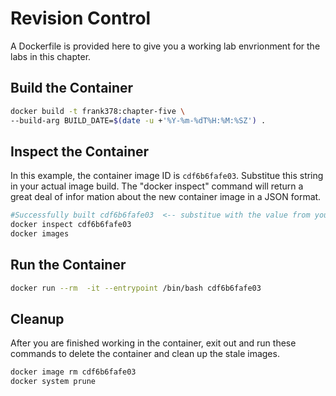 # Revision Control

A Dockerfile is provided here to give you a working lab envrionment for the labs in 
this chapter.

## Build the Container

```sh
docker build -t frank378:chapter-five \
--build-arg BUILD_DATE=$(date -u +'%Y-%m-%dT%H:%M:%SZ') .
```

## Inspect the Container

In this example, the container image ID is `cdf6b6fafe03`. Substitue this string
in your actual image build. The "docker inspect" command will return a great deal of infor
mation about the
new container image in a JSON format.

```sh
#Successfully built cdf6b6fafe03  <-- substitue with the value from your docker build
docker inspect cdf6b6fafe03
docker images
```

## Run the Container

```sh
docker run --rm  -it --entrypoint /bin/bash cdf6b6fafe03
```

## Cleanup

After you are finished working in the container, exit out and run these commands to delete
 the
container and clean up the stale images.

```bash
docker image rm cdf6b6fafe03
docker system prune
```

